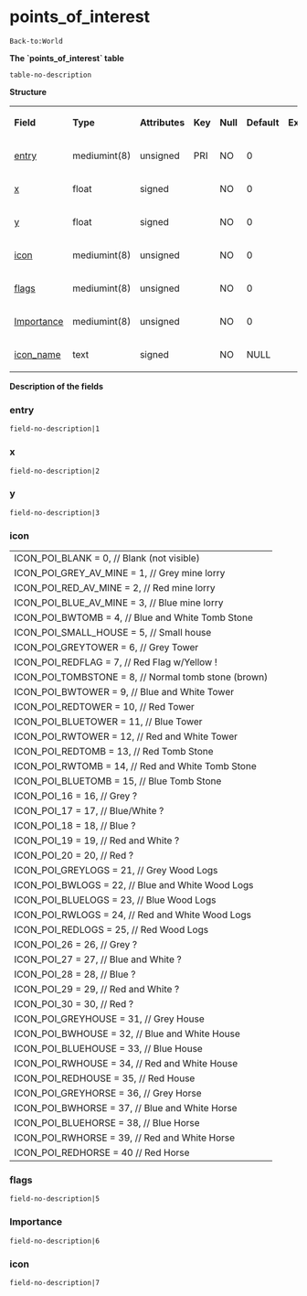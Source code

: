 # points\_of\_interest

`Back-to:World`

**The \`points\_of\_interest\` table**

`table-no-description`

**Structure**

<table>
<tbody>
<tr class="odd">
<td><p><strong>Field</strong></p></td>
<td><p><strong>Type</strong></p></td>
<td><p><strong>Attributes</strong></p></td>
<td><p><strong>Key</strong></p></td>
<td><p><strong>Null</strong></p></td>
<td><p><strong>Default</strong></p></td>
<td><p><strong>Extra</strong></p></td>
<td><p><strong>Comment</strong></p></td>
</tr>
<tr class="even">
<td><p><a href="#points_of_interest-entry">entry</a></p></td>
<td><p>mediumint(8)</p></td>
<td><p>unsigned</p></td>
<td><p>PRI</p></td>
<td><p>NO</p></td>
<td><p>0</p></td>
<td><p><br />
</p></td>
<td><p><br />
</p></td>
</tr>
<tr class="odd">
<td><p><a href="#points_of_interest-x">x</a></p></td>
<td><p>float</p></td>
<td><p>signed</p></td>
<td><p><br />
</p></td>
<td><p>NO</p></td>
<td><p>0</p></td>
<td><p><br />
</p></td>
<td><p><br />
</p></td>
</tr>
<tr class="even">
<td><p><a href="#points_of_interest-y">y</a></p></td>
<td><p>float</p></td>
<td><p>signed</p></td>
<td><p><br />
</p></td>
<td><p>NO</p></td>
<td><p>0</p></td>
<td><p><br />
</p></td>
<td><p><br />
</p></td>
</tr>
<tr class="odd">
<td><p><a href="#points_of_interest-icon">icon</a></p></td>
<td><p>mediumint(8)</p></td>
<td><p>unsigned</p></td>
<td><p><br />
</p></td>
<td><p>NO</p></td>
<td><p>0</p></td>
<td><p><br />
</p></td>
<td><p><br />
</p></td>
</tr>
<tr class="even">
<td><p><a href="#points_of_interest-flags">flags</a></p></td>
<td><p>mediumint(8)</p></td>
<td><p>unsigned</p></td>
<td><p><br />
</p></td>
<td><p>NO</p></td>
<td><p>0</p></td>
<td><p><br />
</p></td>
<td><p><br />
</p></td>
</tr>
<tr class="odd">
<td><p><a href="#points_of_interest-Importance">Importance</a></p></td>
<td><p>mediumint(8)</p></td>
<td><p>unsigned</p></td>
<td><p><br />
</p></td>
<td><p>NO</p></td>
<td><p>0</p></td>
<td><p><br />
</p></td>
<td><p><br />
</p></td>
</tr>
<tr class="even">
<td><p><a href="#points_of_interest-icon_name">icon_name</a></p></td>
<td><p>text</p></td>
<td><p>signed</p></td>
<td><p><br />
</p></td>
<td><p>NO</p></td>
<td><p>NULL</p></td>
<td><p><br />
</p></td>
<td><p><br />
</p></td>
</tr>
</tbody>
</table>

**Description of the fields**

### entry

`field-no-description|1`

### x

`field-no-description|2`

### y

`field-no-description|3`

### icon

|                                                        |
|--------------------------------------------------------|
| ICON\_POI\_BLANK = 0, // Blank (not visible)           |
| ICON\_POI\_GREY\_AV\_MINE = 1, // Grey mine lorry      |
| ICON\_POI\_RED\_AV\_MINE = 2, // Red mine lorry        |
| ICON\_POI\_BLUE\_AV\_MINE = 3, // Blue mine lorry      |
| ICON\_POI\_BWTOMB = 4, // Blue and White Tomb Stone    |
| ICON\_POI\_SMALL\_HOUSE = 5, // Small house            |
| ICON\_POI\_GREYTOWER = 6, // Grey Tower                |
| ICON\_POI\_REDFLAG = 7, // Red Flag w/Yellow !         |
| ICON\_POI\_TOMBSTONE = 8, // Normal tomb stone (brown) |
| ICON\_POI\_BWTOWER = 9, // Blue and White Tower        |
| ICON\_POI\_REDTOWER = 10, // Red Tower                 |
| ICON\_POI\_BLUETOWER = 11, // Blue Tower               |
| ICON\_POI\_RWTOWER = 12, // Red and White Tower        |
| ICON\_POI\_REDTOMB = 13, // Red Tomb Stone             |
| ICON\_POI\_RWTOMB = 14, // Red and White Tomb Stone    |
| ICON\_POI\_BLUETOMB = 15, // Blue Tomb Stone           |
| ICON\_POI\_16 = 16, // Grey ?                          |
| ICON\_POI\_17 = 17, // Blue/White ?                    |
| ICON\_POI\_18 = 18, // Blue ?                          |
| ICON\_POI\_19 = 19, // Red and White ?                 |
| ICON\_POI\_20 = 20, // Red ?                           |
| ICON\_POI\_GREYLOGS = 21, // Grey Wood Logs            |
| ICON\_POI\_BWLOGS = 22, // Blue and White Wood Logs    |
| ICON\_POI\_BLUELOGS = 23, // Blue Wood Logs            |
| ICON\_POI\_RWLOGS = 24, // Red and White Wood Logs     |
| ICON\_POI\_REDLOGS = 25, // Red Wood Logs              |
| ICON\_POI\_26 = 26, // Grey ?                          |
| ICON\_POI\_27 = 27, // Blue and White ?                |
| ICON\_POI\_28 = 28, // Blue ?                          |
| ICON\_POI\_29 = 29, // Red and White ?                 |
| ICON\_POI\_30 = 30, // Red ?                           |
| ICON\_POI\_GREYHOUSE = 31, // Grey House               |
| ICON\_POI\_BWHOUSE = 32, // Blue and White House       |
| ICON\_POI\_BLUEHOUSE = 33, // Blue House               |
| ICON\_POI\_RWHOUSE = 34, // Red and White House        |
| ICON\_POI\_REDHOUSE = 35, // Red House                 |
| ICON\_POI\_GREYHORSE = 36, // Grey Horse               |
| ICON\_POI\_BWHORSE = 37, // Blue and White Horse       |
| ICON\_POI\_BLUEHORSE = 38, // Blue Horse               |
| ICON\_POI\_RWHORSE = 39, // Red and White Horse        |
| ICON\_POI\_REDHORSE = 40 // Red Horse                  |

### flags

`field-no-description|5`

### Importance

`field-no-description|6`

### icon

`field-no-description|7`
